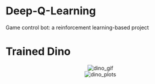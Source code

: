 # Deep-Q-Learning
Game control bot: a reinforcement learning-based project



# Trained Dino
<div style="text-align: center;">
    <img src="https://github.com/PatrykSpierewka/Deep-Q-Learning/assets/101202344/a69e1fd7-61af-4875-a38f-912dfe61fd5c" alt="dino_gif">
</div>
<div style="text-align: center;">
    <img src="https://github.com/PatrykSpierewka/Deep-Q-Learning/assets/101202344/b60a3d9f-f536-4b81-8630-a1c10f99e387" alt="dino_plots">
</div>
